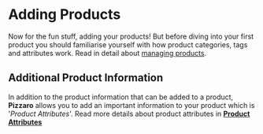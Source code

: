 # Adding Products

Now for the fun stuff, adding your products! But before diving into your first product you should familiarise yourself with how product categories, tags and attributes work. Read in detail about [managing products](http://docs.woothemes.com/document/managing-products/).

## Additional Product Information

In addition to the product information that can be added to a product, **Pizzaro** allows you to add an important information to your product which is '*Product Attributes*'. Read more details about product attributes in [**Product Attributes**](product_attributes.md)
